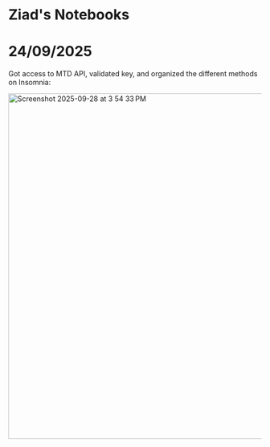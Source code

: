 # Ziad's Notebooks

# 24/09/2025 
Got access to MTD API, validated key, and organized the different methods on Insomnia:

<img width="756" height="689" alt="Screenshot 2025-09-28 at 3 54 33 PM" src="https://github.com/user-attachments/assets/df7dcad6-0a2c-4683-b217-5d3e5157887f" />
